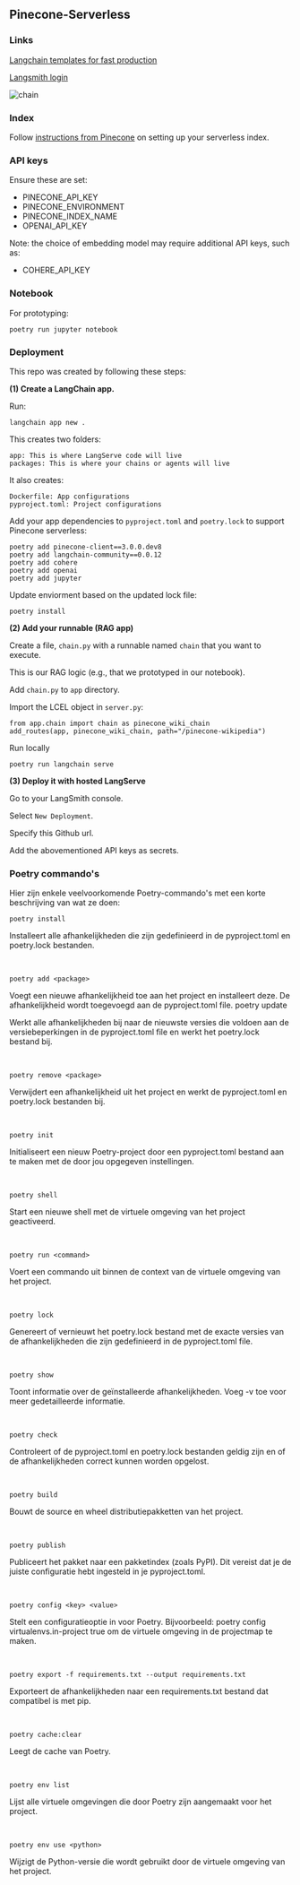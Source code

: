 ## Pinecone-Serverless

### Links

[Langchain templates for fast production](https://github.com/langchain-ai/langchain/blob/master/templates/README.md)

[Langsmith login](https://smith.langchain.com/o/902964b8-7f5f-5be6-9f1f-9bcbfce6c119/projects?paginationState=%7B%22pageIndex%22%3A0%2C%22pageSize%22%3A10%7D)

![chain](https://github.com/langchain-ai/pinecone-serverless/assets/122662504/454266ba-727c-4ce0-ae56-7d004c0fb5d4)

### Index

Follow [instructions from Pinecone](https://www.pinecone.io/blog/serverless/) on setting up your serverless index.

### API keys

Ensure these are set:

- PINECONE_API_KEY
- PINECONE_ENVIRONMENT
- PINECONE_INDEX_NAME
- OPENAI_API_KEY

Note: the choice of embedding model may require additional API keys, such as:

- COHERE_API_KEY

### Notebook

For prototyping:

```
poetry run jupyter notebook
```

### Deployment

This repo was created by following these steps:

**(1) Create a LangChain app.**

Run:

```
langchain app new .
```

This creates two folders:

```
app: This is where LangServe code will live
packages: This is where your chains or agents will live
```

It also creates:

```
Dockerfile: App configurations
pyproject.toml: Project configurations
```

Add your app dependencies to `pyproject.toml` and `poetry.lock` to support Pinecone serverless:

```
poetry add pinecone-client==3.0.0.dev8
poetry add langchain-community==0.0.12
poetry add cohere
poetry add openai
poetry add jupyter
```

Update enviorment based on the updated lock file:

```
poetry install
```

**(2) Add your runnable (RAG app)**

Create a file, `chain.py` with a runnable named `chain` that you want to execute.

This is our RAG logic (e.g., that we prototyped in our notebook).

Add `chain.py` to `app` directory.

Import the LCEL object in `server.py`:

```
from app.chain import chain as pinecone_wiki_chain
add_routes(app, pinecone_wiki_chain, path="/pinecone-wikipedia")
```

Run locally

```
poetry run langchain serve
```

**(3) Deploy it with hosted LangServe**

Go to your LangSmith console.

Select `New Deployment`.

Specify this Github url.

Add the abovementioned API keys as secrets.

### Poetry commando's

Hier zijn enkele veelvoorkomende Poetry-commando's met een korte beschrijving van wat ze doen:

```
poetry install
```

Installeert alle afhankelijkheden die zijn gedefinieerd in de pyproject.toml en poetry.lock bestanden.

<br>

```
poetry add <package>
```

Voegt een nieuwe afhankelijkheid toe aan het project en installeert deze. De afhankelijkheid wordt toegevoegd aan de pyproject.toml file.
poetry update

Werkt alle afhankelijkheden bij naar de nieuwste versies die voldoen aan de versiebeperkingen in de pyproject.toml file en werkt het poetry.lock bestand bij.

<br>

```
poetry remove <package>
```

Verwijdert een afhankelijkheid uit het project en werkt de pyproject.toml en poetry.lock bestanden bij.

<br>

```
poetry init
```

Initialiseert een nieuw Poetry-project door een pyproject.toml bestand aan te maken met de door jou opgegeven instellingen.

<br>

```
poetry shell
```

Start een nieuwe shell met de virtuele omgeving van het project geactiveerd.

<br>

```
poetry run <command>
```

Voert een commando uit binnen de context van de virtuele omgeving van het project.

<br>

```
poetry lock
```

Genereert of vernieuwt het poetry.lock bestand met de exacte versies van de afhankelijkheden die zijn gedefinieerd in de pyproject.toml file.

<br>

```
poetry show
```

Toont informatie over de geïnstalleerde afhankelijkheden. Voeg -v toe voor meer gedetailleerde informatie.

<br>

```
poetry check
```

Controleert of de pyproject.toml en poetry.lock bestanden geldig zijn en of de afhankelijkheden correct kunnen worden opgelost.

<br>

```
poetry build
```

Bouwt de source en wheel distributiepakketten van het project.

<br>

```
poetry publish
```

Publiceert het pakket naar een pakketindex (zoals PyPI). Dit vereist dat je de juiste configuratie hebt ingesteld in je pyproject.toml.

<br>

```
poetry config <key> <value>
```

Stelt een configuratieoptie in voor Poetry. Bijvoorbeeld: poetry config virtualenvs.in-project true om de virtuele omgeving in de projectmap te maken.

<br>

```
poetry export -f requirements.txt --output requirements.txt
```

Exporteert de afhankelijkheden naar een requirements.txt bestand dat compatibel is met pip.

<br>

```
poetry cache:clear
```

Leegt de cache van Poetry.

<br>

```
poetry env list
```

Lijst alle virtuele omgevingen die door Poetry zijn aangemaakt voor het project.

<br>

```
poetry env use <python>
```

Wijzigt de Python-versie die wordt gebruikt door de virtuele omgeving van het project.

